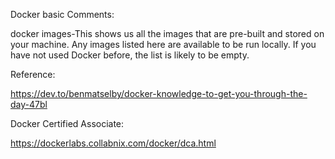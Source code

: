 Docker basic Comments:

docker images-This shows us all the images that are pre-built and stored on your machine. 
Any images listed here are available to be run locally. If you have not used Docker before, the list is likely to be empty.





Reference:

https://dev.to/benmatselby/docker-knowledge-to-get-you-through-the-day-47bl

Docker Certified  Associate:

https://dockerlabs.collabnix.com/docker/dca.html
